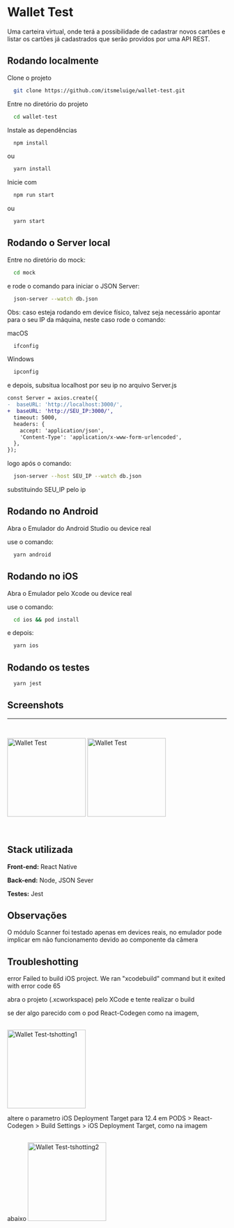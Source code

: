 
# Wallet Test

Uma carteira virtual, onde terá a possibilidade de cadastrar novos cartões e listar os
cartões já cadastrados que serão providos por uma API REST.


## Rodando localmente

Clone o projeto

```bash
  git clone https://github.com/itsmeluige/wallet-test.git
```

Entre no diretório do projeto

```bash
  cd wallet-test
```

Instale as dependências

```bash
  npm install
```
ou
```bash
  yarn install
```
Inicie com

```bash
  npm run start
```
ou 

```bash
  yarn start
```


## Rodando o Server local

Entre no diretório do mock: 

```bash
  cd mock
```

e rode o comando para iniciar o JSON Server:

```bash
  json-server --watch db.json
```

Obs: caso esteja rodando em device físico, talvez seja necessário apontar para o seu IP da máquina, neste caso rode o comando: 

macOS
```bash
  ifconfig
```
Windows
```bash
  ipconfig
```

e depois, subsitua localhost por seu ip no arquivo Server.js
```diff
const Server = axios.create({
-  baseURL: 'http://localhost:3000/',
+  baseURL: 'http://SEU_IP:3000/',
  timeout: 5000,
  headers: {
    accept: 'application/json',
    'Content-Type': 'application/x-www-form-urlencoded',
  },
});
```
logo após o comando:
```bash
  json-server --host SEU_IP --watch db.json
```
substituindo SEU_IP pelo ip
## Rodando no Android

Abra o Emulador do Android Studio ou device real

use o comando: 
```bash
  yarn android
```
## Rodando no iOS

Abra o Emulador pelo Xcode ou device real

use o comando: 
```bash
  cd ios && pod install
```

e depois: 
```bash
  yarn ios
```
## Rodando os testes

```bash
  yarn jest
```

## Screenshots

---

  <img  src="./assets/screenshots/teste_cadastro_01.gif" style="width: 180px; padding-top: 30px" alt="Wallet Test" />

  <img  src="./assets/screenshots/teste_consulta_01.gif" style="width: 180px; padding-top: 30px" alt="Wallet Test" />


&#xa0;

## Stack utilizada

**Front-end:** React Native

**Back-end:** Node, JSON Sever

**Testes:** Jest

## Observações

O módulo Scanner foi testado apenas em devices reais, no emulador pode implicar em não funcionamento devido ao componente da câmera 


## Troubleshotting

error Failed to build iOS project. We ran "xcodebuild" command but it exited with error code 65

abra o projeto (.xcworkspace) pelo XCode e tente realizar o build


se der algo parecido com o pod React-Codegen como na imagem,
  <img  src="./assets/screenshots/troubleshotting_ios_1.jpg" style="width: 180px; padding-top: 30px" alt="Wallet Test-tshotting1" />


altere o parametro iOS Deployment Target para 12.4 em PODS > React-Codegen > Build Settings > iOS Deployment Target, como na imagem abaixo
  <img  src="./assets/screenshots/troubleshotting_ios_2.jpg" style="width: 180px; padding-top: 30px" alt="Wallet Test-tshotting2" />